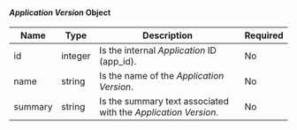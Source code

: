 <!-- markdownlint-disable MD041 -->
#### _Application Version_ Object

| Name    | Type    | Description                                                    | Required |
|---------|---------|----------------------------------------------------------------|----------|
| id      | integer | Is the internal _Application_ ID (app_id).                     | No       |
| name    | string  | Is the name of the _Application Version_.                      | No       |
| summary | string  | Is the summary text associated with the _Application Version_. | No       |
